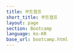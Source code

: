 ```yaml
---
title: 부트캠프 
short_title: 부트캠프
layout: page
section: Bootcamp
language: ko-KR
base_url: bootcamp.html
---
```



<span class="image fit"><img src="../images/F1TENTH/bootcamp.png" alt="" /></span>
